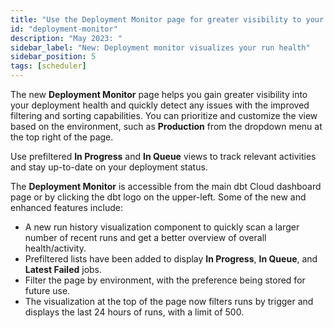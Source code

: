 ```yaml
---
title: "Use the Deployment Monitor page for greater visibility to your job run health"
id: "deployment-monitor"
description: "May 2023: "
sidebar_label: "New: Deployment monitor visualizes your run health"
sidebar_position: 5
tags: [scheduler]
---
```


The new **Deployment Monitor** page helps you gain greater visibility into your deployment health and quickly detect any issues with the improved filtering and sorting capabilities. You can prioritize and customize the view based on the environment, such as **Production** from the dropdown menu at the top right of the page.

Use prefiltered **In Progress** and **In Queue** views to track relevant activities and stay up-to-date on your deployment status.

The **Deployment Monitor** is accessible from the main dbt Cloud dashboard page or by clicking the dbt logo on the upper-left. Some of the new and enhanced features include:

- A new run history visualization component to quickly scan a larger number of recent runs and get a better overview of overall health/activity.
- Prefiltered lists have been added to display **In Progress**, **In Queue**, and **Latest Failed** jobs. 
- Filter the page by environment, with the preference being stored for future use. 
- The visualization at the top of the page now filters runs by trigger and displays the last 24 hours of runs, with a limit of 500.

<Lightbox src="/img/docs/dbt-cloud/using-dbt-cloud/deploy-monitor.jpg" width="85%" title="The **Deployment Monitor** dashboard displays overall deployment health and activity, allows you to filter the page by environment, and more" />


